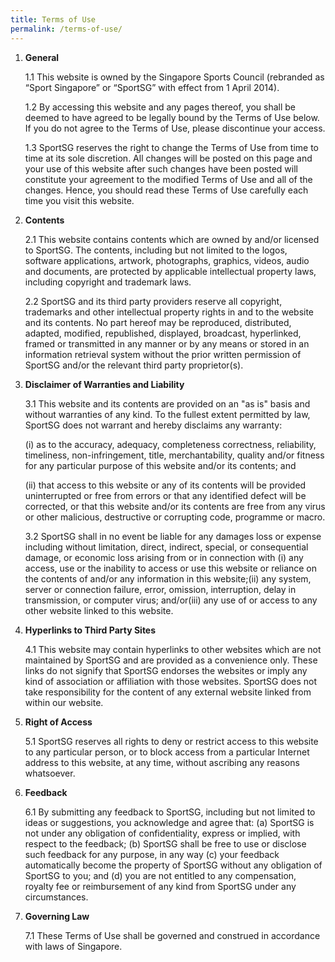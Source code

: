 ```yaml
---
title: Terms of Use
permalink: /terms-of-use/
---
```

1. **General**

	1.1  This website is owned by the Singapore Sports Council (rebranded as “Sport Singapore” or “SportSG” with effect from 1 April 2014).

	 1.2  By accessing this website and any pages thereof, you shall be deemed to have agreed to be legally bound by the Terms of Use below. If you do not agree to the Terms of Use, please discontinue your access.

	1.3  SportSG reserves the right to change the Terms of Use from time to time at its sole discretion. All changes will be posted on this page and your use of this website after such changes have been posted will constitute your agreement to the modified Terms of Use and all of the changes. Hence, you should read these Terms of Use carefully each time you visit this website.

2. **Contents**

	2.1 This website contains contents which are owned by and/or licensed to SportSG. The contents, including but not limited to the logos, software applications, artwork, photographs, graphics, videos, audio and documents, are protected by applicable intellectual property laws, including copyright and trademark laws.

	2.2  SportSG and its third party providers reserve all copyright, trademarks and other intellectual property rights in and to the website and its contents. No part hereof may be reproduced, distributed, adapted, modified, republished, displayed, broadcast, hyperlinked, framed or transmitted in any manner or by any means or stored in an information retrieval system without the prior written permission of SportSG and/or the relevant third party proprietor(s).

3. **Disclaimer of Warranties and Liability**

	3.1  This website and its contents are provided on an "as is" basis and without warranties of any kind. To the fullest extent permitted by law, SportSG does not warrant and hereby disclaims any warranty:

	(i)  as to the accuracy, adequacy, completeness correctness, reliability, timeliness, non-infringement, title, merchantability, quality and/or fitness for any particular purpose of this website and/or its contents; and

	(ii) that access to this website or any of its contents will be provided uninterrupted or free from errors or that any identified defect will be corrected, or that this website and/or its contents are free from any virus or other malicious, destructive or corrupting code, programme or macro.

	3.2  SportSG shall in no event be liable for any damages loss or expense including without limitation, direct, indirect, special, or consequential damage, or economic loss arising from or in connection with (i) any access, use or the inability to access or use this website or reliance on the contents of and/or any information in this website;(ii) any system, server or connection failure, error, omission, interruption, delay in transmission, or computer virus; and/or(iii) any use of or access to any other website linked to this website.

4. **Hyperlinks to Third Party Sites**

	4.1  This website may contain hyperlinks to other websites which are not maintained by SportSG and are provided as a convenience only. These links do not signify that SportSG endorses the websites or imply any kind of association or affiliation with those websites. SportSG does not take responsibility for the content of any external website linked from within our website.

5. **Right of Access**

	5.1  SportSG reserves all rights to deny or restrict access to this website to any particular person, or to block access from a particular Internet address to this website, at any time, without ascribing any reasons whatsoever.

6. **Feedback**

	6.1  By submitting any feedback to SportSG, including but not limited to ideas or suggestions, you acknowledge and agree that: (a) SportSG is not under any obligation of confidentiality, express or implied, with respect to the feedback; (b) SportSG shall be free to use or disclose such feedback for any purpose, in any way (c) your feedback automatically become the property of SportSG without any obligation of SportSG to you; and (d) you are not entitled to any compensation, royalty fee or reimbursement of any kind from SportSG under any circumstances.

7. **Governing Law**

	7.1  These Terms of Use shall be governed and construed in accordance with laws of Singapore.